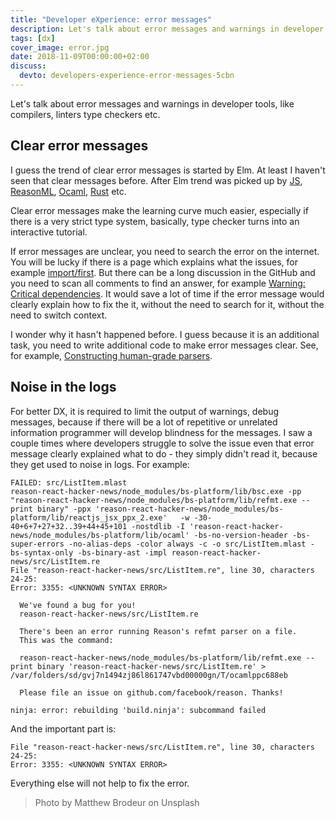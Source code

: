 ```yaml
---
title: "Developer eXperience: error messages"
description: Let's talk about error messages and warnings in developer tools, like compilers, linters type checkers etc.
tags: [dx]
cover_image: error.jpg
date: 2018-11-09T00:00:00+02:00
discuss:
  devto: developers-experience-error-messages-5cbn
---
```


Let's talk about error messages and warnings in developer tools, like compilers, linters type checkers etc.

## Clear error messages

I guess the trend of clear error messages is started by Elm. At least I haven't seen that clear messages before. After Elm trend was picked up by [JS](https://github.com/codehag/js-better-errors), [ReasonML](https://github.com/reasonml-community/error-message-improvement), [Ocaml](https://github.com/gasche/ocaml-better-errors), [Rust](https://blog.rust-lang.org/2016/08/10/Shape-of-errors-to-come.html) etc.

Clear error messages make the learning curve much easier, especially if there is a very strict type system, basically, type checker turns into an interactive tutorial.

If error messages are unclear, you need to search the error on the internet. You will be lucky if there is a page which explains what the issues, for example [import/first](https://github.com/benmosher/eslint-plugin-import/blob/master/docs/rules/first.md). But there can be a long discussion in the GitHub and you need to scan all comments to find an answer, for example [Warning: Critical dependencies](https://github.com/webpack/webpack/issues/196). It would save a lot of time if the error message would clearly explain how to fix the it, without the need to search for it, without the need to switch context.

I wonder why it hasn't happened before. I guess because it is an additional task, you need to write additional code to make error messages clear. See, for example, [Constructing human-grade parsers](http://duriansoftware.com/joe/Constructing-human-grade-parsers.html).

## Noise in the logs

For better DX, it is required to limit the output of warnings, debug messages, because if there will be a lot of repetitive or unrelated information programmer will develop blindness for the messages. I saw a couple times where developers struggle to solve the issue even that error message clearly explained what to do - they simply didn't read it, because they get used to noise in logs. For example:

```text
FAILED: src/ListItem.mlast
reason-react-hacker-news/node_modules/bs-platform/lib/bsc.exe -pp "reason-react-hacker-news/node_modules/bs-platform/lib/refmt.exe --print binary" -ppx 'reason-react-hacker-news/node_modules/bs-platform/lib/reactjs_jsx_ppx_2.exe'   -w -30-40+6+7+27+32..39+44+45+101 -nostdlib -I 'reason-react-hacker-news/node_modules/bs-platform/lib/ocaml' -bs-no-version-header -bs-super-errors -no-alias-deps -color always -c -o src/ListItem.mlast -bs-syntax-only -bs-binary-ast -impl reason-react-hacker-news/src/ListItem.re
File "reason-react-hacker-news/src/ListItem.re", line 30, characters 24-25:
Error: 3355: <UNKNOWN SYNTAX ERROR>

  We've found a bug for you!
  reason-react-hacker-news/src/ListItem.re

  There's been an error running Reason's refmt parser on a file.
  This was the command:

  reason-react-hacker-news/node_modules/bs-platform/lib/refmt.exe --print binary 'reason-react-hacker-news/src/ListItem.re' > /var/folders/sd/gvj7n1494zj86l861747vbd00000gn/T/ocamlppc688eb

  Please file an issue on github.com/facebook/reason. Thanks!

ninja: error: rebuilding 'build.ninja': subcommand failed
```

And the important part is:

```text
File "reason-react-hacker-news/src/ListItem.re", line 30, characters 24-25:
Error: 3355: <UNKNOWN SYNTAX ERROR>
```

Everything else will not help to fix the error.

> Photo by Matthew Brodeur on Unsplash

